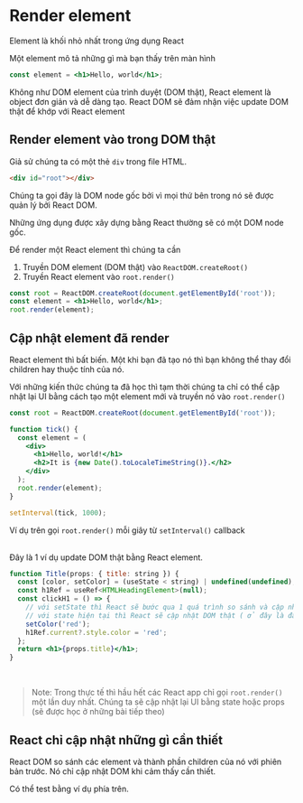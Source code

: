 # Render element

Element là khối nhỏ nhất trong ứng dụng React

Một element mô tả những gì mà bạn thấy trên màn hình

```jsx
const element = <h1>Hello, world</h1>;
```

Không như DOM element của trình duyệt (DOM thật), React element là object đơn giản và dễ dàng tạo. React DOM sẽ đảm nhận việc update DOM thật để khớp với React element

## Render element vào trong DOM thật

Giả sử chúng ta có một thẻ `div` trong file HTML.

```html
<div id="root"></div>
```

Chúng ta gọi đây là DOM node gốc bởi vì mọi thứ bên trong nó sẽ được quản lý bởi React DOM.

Những ứng dụng được xây dựng bằng React thường sẽ có một DOM node gốc.

Để render một React element thì chúng ta cần

1. Truyền DOM element (DOM thật) vào `ReactDOM.createRoot()`
2. Truyền React element vào `root.render()`

```jsx
const root = ReactDOM.createRoot(document.getElementById('root'));
const element = <h1>Hello, world</h1>;
root.render(element);
```

## Cập nhật element đã render

React element thì bất biến. Một khi bạn đã tạo nó thì bạn không thể thay đổi children hay thuộc tính của nó.

Với những kiến thức chúng ta đã học thì tạm thời chúng ta chỉ có thể cập nhật lại UI bằng cách tạo một element mới và truyền nó vào `root.render()`

```jsx
const root = ReactDOM.createRoot(document.getElementById('root'));

function tick() {
  const element = (
    <div>
      <h1>Hello, world!</h1>
      <h2>It is {new Date().toLocaleTimeString()}.</h2>
    </div>
  );
  root.render(element);
}

setInterval(tick, 1000);
```

Ví dụ trên gọi `root.render()` mỗi giây từ `setInterval()` callback

<br>
Đây là 1 ví dụ update DOM thật bằng React element.

```jsx
function Title(props: { title: string }) {
  const [color, setColor] = (useState < string) | undefined(undefined);
  const h1Ref = useRef<HTMLHeadingElement>(null);
  const clickH1 = () => {
    // với setState thì React sẽ bước qua 1 quá trình so sánh và cập nhật DOM ảo ( veryfy diffing) lần  hiện tại với DOM ảo lần trước đó xem có gì thay đổi hay không, nếu khác nhau
    // với state hiện tại thì React sẽ cập nhật DOM thật ( ở đây là đang bị thay đổi state color)
    setColor('red');
    h1Ref.current?.style.color = 'red';
  };
  return <h1>{props.title}</h1>;
}
```

<br>

> Note:
> Trong thực tế thì hầu hết các React app chỉ gọi `root.render()` một lần duy nhất. Chúng ta sẽ cập nhật lại UI bằng state hoặc props (sẽ được học ở những bài tiếp theo)

## React chỉ cập nhật những gì cần thiết

React DOM so sánh các element và thành phần children của nó với phiên bản trước. Nó chỉ cập nhật DOM khi cảm thấy cần thiết.

Có thể test bằng ví dụ phía trên.
